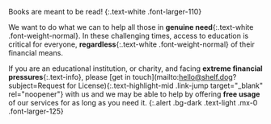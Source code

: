 Books are meant to be read!
{:.text-white .font-larger-110}

We want to do what we can to help all those in __genuine need__{:.text-white .font-weight-normal}. In these challenging times, access to education is critical for everyone, __regardless__{:.text-white .font-weight-normal} of their financial means.

If you are an educational institution, or charity, and facing __extreme financial pressures__{:.text-info}, please [get in touch](mailto:hello@shelf.dog?subject=Request for License){:.text-highlight-mid .link-jump target="_blank" rel="noopener"} with us and we may be able to help by offering __free usage__ of our services for as long as you need it.
{:.alert .bg-dark .text-light .mx-0 .font-larger-125}